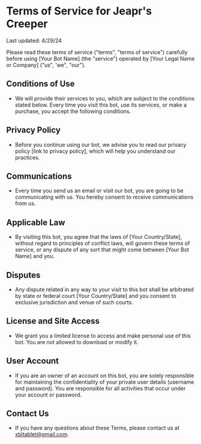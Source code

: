 # Terms of Service for Jeapr's Creeper

Last updated: 4/29/24

Please read these terms of service ("terms", "terms of service") carefully before using [Your Bot Name] (the "service") operated by [Your Legal Name or Company] ("us", 'we", "our").

## Conditions of Use

- We will provide their services to you, which are subject to the conditions stated below. Every time you visit this bot, use its services, or make a purchase, you accept the following conditions.

## Privacy Policy

- Before you continue using our bot, we advise you to read our privacy policy [link to privacy policy], which will help you understand our practices.

## Communications

- Every time you send us an email or visit our bot, you are going to be communicating with us. You hereby consent to receive communications from us.

## Applicable Law

- By visiting this bot, you agree that the laws of [Your Country/State], without regard to principles of conflict laws, will govern these terms of service, or any dispute of any sort that might come between [Your Bot Name] and you.

## Disputes

- Any dispute related in any way to your visit to this bot shall be arbitrated by state or federal court [Your Country/State] and you consent to exclusive jurisdiction and venue of such courts.

## License and Site Access

- We grant you a limited license to access and make personal use of this bot. You are not allowed to download or modify it.

## User Account

- If you are an owner of an account on this bot, you are solely responsible for maintaining the confidentiality of your private user details (username and password). You are responsible for all activities that occur under your account or password.

## Contact Us

- If you have any questions about these Terms, please contact us at xbltablet@gmail.com.
